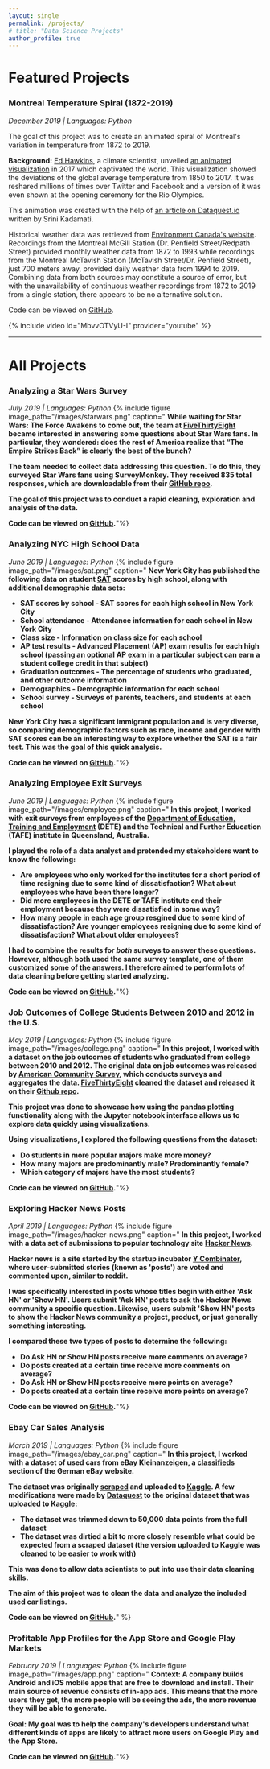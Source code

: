 ```yaml
---
layout: single
permalink: /projects/
# title: "Data Science Projects"
author_profile: true
---
```


<!-- link for all embedded things: https://mmistakes.github.io/minimal-mistakes/docs/helpers/ -->

# Featured Projects

### Montreal Temperature Spiral (1872-2019)
*December 2019 | Languages: Python*

The goal of this project was to create an animated spiral of Montreal's variation in temperature from 1872 to 2019.

**Background:** [Ed Hawkins](http://www.met.reading.ac.uk/~ed/home/index.php), a climate scientist, unveiled [an animated visualization](http://www.climate-lab-book.ac.uk/spirals/) in 2017 which captivated the world. This visualization showed the deviations of the global average temperature from 1850 to 2017. It was reshared millions of times over Twitter and Facebook and a version of it was even shown at the opening ceremony for the Rio Olympics.

This animation was created with the help of [an article on Dataquest.io](https://www.dataquest.io/blog/climate-temperature-spirals-python/) written by Srini Kadamati.

Historical weather data was retrieved from [Environment Canada's website](https://climate.weather.gc.ca/). Recordings from the Montreal McGill Station (Dr. Penfield Street/Redpath Street) provided monthly weather data from 1872 to 1993 while recordings from the Montreal McTavish Station (McTavish Street/Dr. Penfield Street), just 700 meters away, provided daily weather data from 1994 to 2019. Combining data from both sources may constitute a source of error, but with the unavailability of continuous weather recordings from 1872 to 2019 from a single station, there appears to be no alternative solution.

Code can be viewed on [GitHub](https://github.com/luca-martial/Montreal-Temperature-Spiral).

{% include video id="MbvvOTVyU-I" provider="youtube" %}

------

# All Projects

### Analyzing a Star Wars Survey
*July 2019 | Languages: Python*
{% include figure image_path="/images/starwars.png" caption="
**While waiting for Star Wars: The Force Awakens to come out, the team at [FiveThirtyEight](https://fivethirtyeight.com/) became interested in answering some questions about Star Wars fans. In particular, they wondered: does the rest of America realize that “The Empire Strikes Back” is clearly the best of the bunch?**<br/>

**The team needed to collect data addressing this question. To do this, they surveyed Star Wars fans using SurveyMonkey. They received 835 total responses, which are downloadable from their [GitHub repo](https://github.com/fivethirtyeight/data/tree/master/star-wars-survey).**<br/>

**The goal of this project was to conduct a rapid cleaning, exploration and analysis of the data.**<br/>

**Code can be viewed on [GitHub](https://github.com/luca-martial/Star-Wars-Survey).**"%}


### Analyzing NYC High School Data
*June 2019 | Languages: Python*
{% include figure image_path="/images/sat.png" caption="
**New York City has published the following data on student [SAT](https://en.wikipedia.org/wiki/SAT) scores by high school, along with additional demographic data sets:**  


- **SAT scores by school - SAT scores for each high school in New York City**
- **School attendance - Attendance information for each school in New York City**
- **Class size - Information on class size for each school**
- **AP test results - Advanced Placement (AP) exam results for each high school (passing an optional AP exam in a particular subject can earn a student college credit in that subject)**
- **Graduation outcomes - The percentage of students who graduated, and other outcome information**
- **Demographics - Demographic information for each school**
- **School survey - Surveys of parents, teachers, and students at each school**


**New York City has a significant immigrant population and is very diverse, so comparing demographic factors such as race, income and gender with SAT scores can be an interesting way to explore whether the SAT is a fair test. This was the goal of this quick analysis.**  


**Code can be viewed on [GitHub](https://github.com/luca-martial/Analyzing-NYC-High-School-Data).**"%}


### Analyzing Employee Exit Surveys
*June 2019 | Languages: Python*
{% include figure image_path="/images/employee.png" caption="
**In this project, I worked with exit surveys from employees of the [Department of Education, Training and Employment](https://en.wikipedia.org/wiki/Department_of_Education_and_Training_(Queensland)) (DETE) and the Technical and Further Education (TAFE) institute in Queensland, Australia.**  


**I played the role of a data analyst and pretended my stakeholders want to know the following:**  


- **Are employees who only worked for the institutes for a short period of time resigning due to some kind of dissatisfaction? What about employees who have been there longer?**
- **Did more employees in the DETE or TAFE institute end their employment because they were dissatisfied in some way?**
- **How many people in each age group resgined due to some kind of dissatisfaction? Are younger employees resigning due to some kind of dissatisfaction? What about older employees?**


**I had to combine the results for *both* surveys to answer these questions. However, although both used the same survey template, one of them customized some of the answers. I therefore aimed to perform lots of data cleaning before getting started analyzing.**  


**Code can be viewed on [GitHub](https://github.com/luca-martial/Analyzing-Employee-Exit-Surveys).**"%}


### Job Outcomes of College Students Between 2010 and 2012 in the U.S.
*May 2019 | Languages: Python*
{% include figure image_path="/images/college.png" caption="
**In this project, I worked with a dataset on the job outcomes of students who graduated from college between 2010 and 2012. The original data on job outcomes was released by [American Community Survey](https://www.census.gov/programs-surveys/acs/), which conducts surveys and aggregates the data. [FiveThirtyEight](https://fivethirtyeight.com/) cleaned the dataset and released it on their [Github repo](https://github.com/fivethirtyeight/data/tree/master/college-majors).**  


**This project was done to showcase how using the pandas plotting functionality along with the Jupyter notebook interface allows us to explore data quickly using visualizations.**  


**Using visualizations, I explored the following questions from the dataset:**  


- **Do students in more popular majors make more money?**
- **How many majors are predominantly male? Predominantly female?**
- **Which category of majors have the most students?**


**Code can be viewed on [GitHub](https://github.com/luca-martial/Earnings-Based-on-College-Majors).**"%}


### Exploring Hacker News Posts
*April 2019 | Languages: Python*
{% include figure image_path="/images/hacker-news.png" caption="
**In this project, I worked with a data set of submissions to popular technology site [Hacker News](https://news.ycombinator.com/).**  


**Hacker news is a site started by the startup incubator [Y Combinator](https://www.ycombinator.com/), where user-submitted stories (known as 'posts') are voted and commented upon, similar to reddit.**  


**I was specifically interested in posts whose titles begin with either 'Ask HN' or 'Show HN'. Users submit 'Ask HN' posts to ask the Hacker News community a specific question. Likewise, users submit 'Show HN' posts to show the Hacker News community a project, product, or just generally something interesting.**  


**I compared these two types of posts to determine the following:**  


- **Do Ask HN or Show HN posts receive more comments on average?**
- **Do posts created at a certain time receive more comments on average?**
- **Do Ask HN or Show HN posts receive more points on average?**
- **Do posts created at a certain time receive more points on average?**  


**Code can be viewed on [GitHub](https://github.com/luca-martial/Hacker-News-Posts-Analysis).**"%}


### Ebay Car Sales Analysis
*March 2019 | Languages: Python*
{% include figure image_path="/images/ebay_car.png" caption="
**In this project, I worked with a dataset of used cars from eBay Kleinanzeigen, a [classifieds](https://en.wikipedia.org/wiki/Classified_advertising) section of the German eBay website.**  


**The dataset was originally [scraped](https://en.wikipedia.org/wiki/Web_scraping) and uploaded to [Kaggle](https://www.kaggle.com/orgesleka/used-cars-database/data). A few modifications were made by [Dataquest](https://www.dataquest.io/) to the original dataset that was uploaded to Kaggle:**  


- **The dataset was trimmed down to 50,000 data points from the full dataset**
- **The dataset was dirtied a bit to more closely resemble what could be expected from a scraped dataset (the version uploaded to Kaggle was cleaned to be easier to work with)**  


**This was done to allow data scientists to put into use their data cleaning skills.**  


**The aim of this project was to clean the data and analyze the included used car listings.**  


**Code can be viewed on [GitHub](https://github.com/luca-martial/Exploring-Ebay-Car-Sales-Data).**" %}


### Profitable App Profiles for the App Store and Google Play Markets
*February 2019 | Languages: Python*
{% include figure image_path="/images/app.png" caption="
**Context: A company builds Android and iOS mobile apps that are free to download and install. Their main source of revenue consists of in-app ads. This means that the more users they get, the more people will be seeing the ads, the more revenue they will be able to generate.**  


**Goal: My goal was to help the company's developers understand what different kinds of apps are likely to attract more users on Google Play and the App Store.**  


**Code can be viewed on [GitHub](https://github.com/luca-martial/Popular-Apps-Project).**"%}